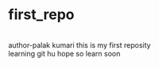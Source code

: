 # first_repo
<br>
author-palak kumari
this is my first reposity
<br>
learning git hu hope so learn soon
